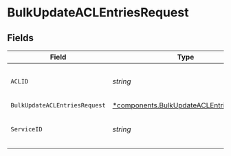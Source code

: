 # BulkUpdateACLEntriesRequest


## Fields

| Field                                                                                         | Type                                                                                          | Required                                                                                      | Description                                                                                   | Example                                                                                       |
| --------------------------------------------------------------------------------------------- | --------------------------------------------------------------------------------------------- | --------------------------------------------------------------------------------------------- | --------------------------------------------------------------------------------------------- | --------------------------------------------------------------------------------------------- |
| `ACLID`                                                                                       | *string*                                                                                      | :heavy_check_mark:                                                                            | Alphanumeric string identifying a ACL.                                                        | 6tUXdegLTf5BCig0zGFrU3                                                                        |
| `BulkUpdateACLEntriesRequest`                                                                 | [*components.BulkUpdateACLEntriesRequest](../../models/shared/bulkupdateaclentriesrequest.md) | :heavy_minus_sign:                                                                            | N/A                                                                                           |                                                                                               |
| `ServiceID`                                                                                   | *string*                                                                                      | :heavy_check_mark:                                                                            | Alphanumeric string identifying the service.                                                  | SU1Z0isxPaozGVKXdv0eY                                                                         |